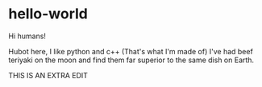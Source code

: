 # hello-world

Hi humans!

Hubot here, I like python and c++ (That's what I'm made of)
I've had beef teriyaki on the moon and find them far superior to the same dish on Earth.

THIS IS AN EXTRA EDIT
